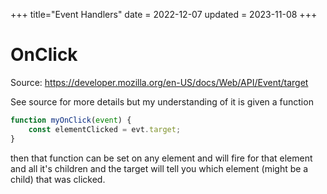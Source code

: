 +++
title="Event Handlers"
date = 2022-12-07
updated = 2023-11-08
+++

# OnClick

Source: <https://developer.mozilla.org/en-US/docs/Web/API/Event/target>

See source for more details but my understanding of it is given a function

```javascript
function myOnClick(event) {
    const elementClicked = evt.target;
}
```

then that function can be set on any element and will fire for that element and all it's children and the target will
tell you which element (might be a child) that was clicked.
